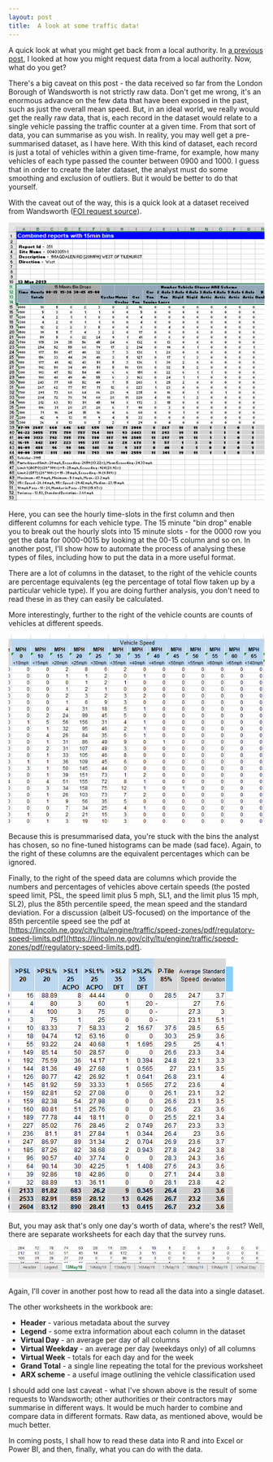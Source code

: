 ```yaml
---
layout: post
title:  A look at some traffic data!
---
```

 
A quick look at what you might get back from a local authority. In [a previous post](2019-07-15-making-foi-requests), I looked at how you might request data from a local authority. Now, what do you get?

There's a big caveat on this post - the data received so far from the London Borough of Wandsworth is not strictly raw data. Don't get me wrong, it's an enormous advance on the few data that have been exposed in the past, such as just the overall mean speed. But, in an ideal world, we really would get the really raw data, that is, each record in the dataset would relate to a single vehicle passing the traffic counter at a given time. From that sort of data, you can summarise as you wish. In reality, you may well get a pre-summarised dataset, as I have here. With this kind of dataset, each record is just a total of vehicles within a given time-frame, for example, how many vehicles of each type passed the counter between 0900 and 1000. I guess that in order to create the later dataset, the analyst must do some smoothing and exclusion of outliers. But it would be better to do that yourself.

With the caveat out of the way, this is a quick look at a dataset received from Wandsworth ([FOI request source](https://www.whatdotheyknow.com/request/magdalen_road_earlsfield_traffic#incoming-1397375)).

![Figure 1](../assets/2019-07-15-fig1.png)

Here, you can see the hourly time-slots in the first column and then different columns for each vehicle type. The 15 minute "bin drop" enable you to break out the hourly slots into 15 minute slots - for the 0000 row you get the data for 0000-0015 by looking at the 00-15 column and so on. In another post, I'll show how to automate the process of analysing these types of files, including how to put the data in a more useful format.

There are a lot of columns in the dataset, to the right of the vehicle counts are percentage equivalents (eg the percentage of total flow taken up by a particular vehicle type). If you are doing further analysis, you don't need to read these in as they can easily be calculated.

More interestingly, further to the right of the vehicle counts are counts of vehicles at different speeds.

![Figure 2](../assets/2019-07-15-fig2.png)

Because this is presummarised data, you're stuck with the bins the analyst has chosen, so no fine-tuned histograms can be made (sad face). Again, to the right of these columns are the equivalent percentages which can be ignored.

Finally, to the right of the speed data are columns which provide the numbers and percentages of vehicles above certain speeds (the posted speed limit, PSL, the speed limit plus 5 mph, SL1, and the limit plus 15 mph, SL2), plus the 85th percentile speed, the mean speed and the standard deviation. For a discussion (albeit US-focused) on the importance of the 85th percentile speed see the pdf at [https://lincoln.ne.gov/city/ltu/engine/traffic/speed-zones/pdf/regulatory-speed-limits.pdf](https://lincoln.ne.gov/city/ltu/engine/traffic/speed-zones/pdf/regulatory-speed-limits.pdf).

![Figure 3](../assets/2019-07-15-fig3.png)

But, you may ask that's only one day's worth of data, where's the rest? Well, there are separate worksheets for each day that the survey runs.

![Figure 4](../assets/2019-07-15-fig4.png)

Again, I'll cover in another post how to read all the data into a single dataset.

The other worksheets in the workbook are:

- **Header** \- various metadata about the survey
- **Legend** \- some extra information about each column in the dataset
- **Virtual Day** - an average per day of all columns
- **Virtual Weekday** - an average per day (weekdays only) of all columns
- **Virtual Week** - totals for each day and for the week
- **Grand Total** - a single line repeating the total for the previous worksheet
- **ARX scheme** - a useful image outlining the vehicle classification used

I should add one last caveat - what I've shown above is the result of some requests to Wandsworth; other authorities or their contractors may summarise in different ways. It would be much harder to combine and compare data in different formats. Raw data, as mentioned above, would be much better.

In coming posts, I shall how to read these data into R and into Excel or Power BI, and then, finally, what you can do with the data.